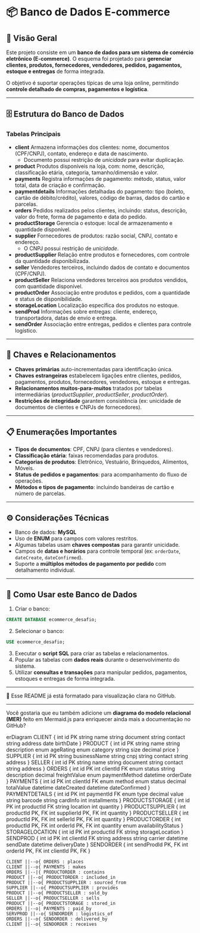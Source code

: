 # 📦 Banco de Dados E-commerce

## 📖 Visão Geral

Este projeto consiste em um **banco de dados para um sistema de comércio eletrônico (E-commerce)**.
O esquema foi projetado para **gerenciar clientes, produtos, fornecedores, vendedores, pedidos, pagamentos, estoque e entregas** de forma integrada.

O objetivo é suportar operações típicas de uma loja online, permitindo **controle detalhado de compras, pagamentos e logística**.

***

## 🗄️ Estrutura do Banco de Dados

### Tabelas Principais

- **client**
Armazena informações dos clientes: nome, documentos (CPF/CNPJ), contato, endereço e data de nascimento.
    - Documento possui restrição de *unicidade* para evitar duplicação.
- **product**
Produtos disponíveis na loja, com: nome, descrição, classificação etária, categoria, tamanho/dimensão e valor.
- **payments**
Registra informações de pagamento: método, status, valor total, data de criação e confirmação.
- **paymentdetails**
Informações detalhadas do pagamento: tipo (boleto, cartão de débito/crédito), valores, código de barras, dados do cartão e parcelas.
- **orders**
Pedidos realizados pelos clientes, incluindo: status, descrição, valor do frete, forma de pagamento e data do pedido.
- **productStorage**
Gerencia o estoque: local de armazenamento e quantidade disponível.
- **supplier**
Fornecedores de produtos: razão social, CNPJ, contato e endereço.
    - O CNPJ possui restrição de *unicidade*.
- **productSupplier**
Relação entre produtos e fornecedores, com controle da quantidade disponibilizada.
- **seller**
Vendedores terceiros, incluindo dados de contato e documentos (CPF/CNPJ).
- **productSeller**
Relaciona vendedores terceiros aos produtos vendidos, com quantidade disponível.
- **productOrder**
Associação entre produtos e pedidos, com a quantidade e status de disponibilidade.
- **storageLocation**
Localização específica dos produtos no estoque.
- **sendProd**
Informações sobre entregas: cliente, endereço, transportadora, datas de envio e entrega.
- **sendOrder**
Associação entre entregas, pedidos e clientes para controle logístico.

***

## 🔑 Chaves e Relacionamentos

- **Chaves primárias** auto-incrementadas para identificação única.
- **Chaves estrangeiras** estabelecem ligações entre clientes, pedidos, pagamentos, produtos, fornecedores, vendedores, estoque e entregas.
- **Relacionamentos muitos-para-muitos** tratados por tabelas intermediárias (*productSupplier*, *productSeller*, *productOrder*).
- **Restrições de integridade** garantem consistência (ex: unicidade de documentos de clientes e CNPJs de fornecedores).

***

## 📋 Enumerações Importantes

- **Tipos de documentos**: CPF, CNPJ (para clientes e vendedores).
- **Classificação etária**: faixas recomendadas para produtos.
- **Categorias de produtos**: Eletrônico, Vestuário, Brinquedos, Alimentos, Móveis.
- **Status de pedidos e pagamentos**: para acompanhamento do fluxo de operações.
- **Métodos e tipos de pagamento**: incluindo bandeiras de cartão e número de parcelas.

***

## ⚙️ Considerações Técnicas

- Banco de dados: **MySQL**
- Uso de **ENUM** para campos com valores restritos.
- Algumas tabelas usam **chaves compostas** para garantir unicidade.
- Campos de **datas e horários** para controle temporal (ex: `orderDate`, `dateCreate`, `dateConfirmed`).
- Suporte a **múltiplos métodos de pagamento por pedido** com detalhamento individual.

***

## 🚀 Como Usar este Banco de Dados

1. Criar o banco:

```sql
CREATE DATABASE ecommerce_desafio;
```

2. Selecionar o banco:

```sql
USE ecommerce_desafio;
```

3. Executar o **script SQL** para criar as tabelas e relacionamentos.
4. Popular as tabelas com **dados reais** durante o desenvolvimento do sistema.
5. Utilizar **consultas e transações** para manipular pedidos, pagamentos, estoques e entregas de forma integrada.

***

🔗 Esse README já está formatado para visualização clara no GitHub.

***

Você gostaria que eu também adicione um **diagrama do modelo relacional (MER)** feito em Mermaid.js para enriquecer ainda mais a documentação no GitHub?

erDiagram
    CLIENT {
        int id PK
        string name
        string document
        string contact
        string address
        date birthDate
    }
    PRODUCT {
        int id PK
        string name
        string description
        enum ageRating
        enum category
        string size
        decimal price
    }
    SUPPLIER {
        int id PK
        string businessName
        string cnpj
        string contact
        string address
    }
    SELLER {
        int id PK
        string name
        string document
        string contact
        string address
    }
    ORDERS {
        int id PK
        int clientId FK
        enum status
        string description
        decimal freightValue
        enum paymentMethod
        datetime orderDate
    }
    PAYMENTS {
        int id PK
        int clientId FK
        enum method
        enum status
        decimal totalValue
        datetime dateCreated
        datetime dateConfirmed
    }
    PAYMENTDETAILS {
        int id PK
        int paymentId FK
        enum type
        decimal value
        string barcode
        string cardInfo
        int installments
    }
    PRODUCTSTORAGE {
        int id PK
        int productId FK
        string location
        int quantity
    }
    PRODUCTSUPPLIER {
        int productId PK, FK
        int supplierId PK, FK
        int quantity
    }
    PRODUCTSELLER {
        int productId PK, FK
        int sellerId PK, FK
        int quantity
    }
    PRODUCTORDER {
        int productId PK, FK
        int orderId PK, FK
        int quantity
        enum availabilityStatus
    }
    STORAGELOCATION {
        int id PK
        int productId FK
        string storageLocation
    }
    SENDPROD {
        int id PK
        int clientId FK
        string address
        string carrier
        datetime sendDate
        datetime deliveryDate
    }
    SENDORDER {
        int sendProdId PK, FK
        int orderId PK, FK
        int clientId PK, FK
    }
    
    CLIENT ||--o{ ORDERS : places
    CLIENT ||--o{ PAYMENTS : makes
    ORDERS ||--|{ PRODUCTORDER : contains
    PRODUCT ||--o{ PRODUCTORDER : included_in
    PRODUCT ||--o{ PRODUCTSUPPLIER : sourced_from
    SUPPLIER ||--o{ PRODUCTSUPPLIER : provides
    PRODUCT ||--o{ PRODUCTSELLER : sold_by
    SELLER ||--o{ PRODUCTSELLER : sells
    PRODUCT ||--o{ PRODUCTSTORAGE : stored_in
    ORDERS ||--o| PAYMENTS : paid_by
    SERVPROD ||--o{ SENDORDER : logistics_of
    ORDERS ||--o{ SENDORDER : delivered_by
    CLIENT ||--o{ SENDORDER : receives
